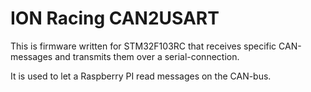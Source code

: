 # ION Racing CAN2USART
This is firmware written for STM32F103RC that receives specific CAN-messages and transmits them over a serial-connection.

It is used to let a Raspberry PI read messages on the CAN-bus.
